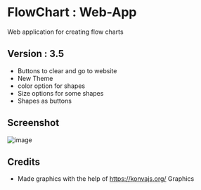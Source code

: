 # FlowChart : Web-App
Web application for creating flow charts


## Version : 3.5
* Buttons to clear and go to website
* New Theme
* color option for shapes
* Size options for some shapes
* Shapes as buttons

## Screenshot
![image](https://user-images.githubusercontent.com/44476743/129817375-ea2a2efa-3ecb-47b3-818b-af827268fe76.png)



## Credits

* Made graphics with the help of https://konvajs.org/ Graphics

